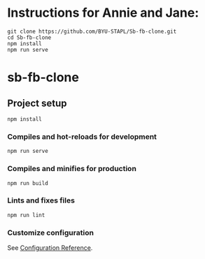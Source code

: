 # Instructions for Annie and Jane:
```
git clone https://github.com/BYU-STAPL/Sb-fb-clone.git
cd Sb-fb-clone
npm install
npm run serve
```

# sb-fb-clone

## Project setup
```
npm install
```

### Compiles and hot-reloads for development
```
npm run serve
```

### Compiles and minifies for production
```
npm run build
```

### Lints and fixes files
```
npm run lint
```

### Customize configuration
See [Configuration Reference](https://cli.vuejs.org/config/).
